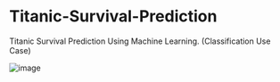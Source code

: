# Titanic-Survival-Prediction
Titanic Survival Prediction Using Machine Learning. (Classification Use Case)

![image](https://user-images.githubusercontent.com/69152112/211887611-1d553b57-2f68-4d2a-bf11-bdbef1fee978.png)
